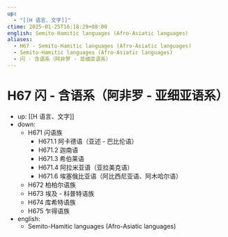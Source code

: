 ```yaml
---
up:
  - "[[H 语言、文字]]"
ctime: 2025-01-25T16:18:29+08:00
english: Semito-Hamitic languages (Afro-Asiatic languages)
aliases:
  - H67 - Semito-Hamitic languages (Afro-Asiatic languages)
  - Semito-Hamitic languages (Afro-Asiatic languages)
  - 闪 - 含语系（阿非罗 - 亚细亚语系）
---
```


# H67 闪 - 含语系（阿非罗 - 亚细亚语系）

- up: [[H 语言、文字]]
- down:
	- H671 闪语族
		- H671.1 阿卡德语（亚述 - 巴比伦语）
		- H671.2 迦南语
		- H671.3 希伯莱语
		- H671.4 阿拉米亚语（亚拉美克语）
		- H671.6 埃塞俄比亚语（阿比西尼亚语、阿木哈尔语）
	- H672 柏柏尔语族
	- H673 埃及 - 科普特语族
	- H674 库希特语族
	- H675 乍得语族
- english:
	- Semito-Hamitic languages (Afro-Asiatic languages)
